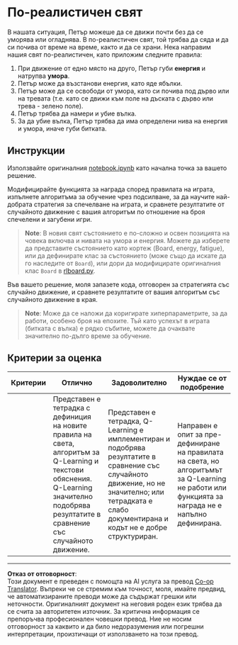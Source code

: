 <!--
CO_OP_TRANSLATOR_METADATA:
{
  "original_hash": "68394b2102d3503882e5e914bd0ff5c1",
  "translation_date": "2025-09-05T01:11:56+00:00",
  "source_file": "8-Reinforcement/1-QLearning/assignment.md",
  "language_code": "bg"
}
-->
# По-реалистичен свят

В нашата ситуация, Петър можеше да се движи почти без да се уморява или огладнява. В по-реалистичен свят, той трябва да сяда и да си почива от време на време, както и да се храни. Нека направим нашия свят по-реалистичен, като приложим следните правила:

1. При движение от едно място на друго, Петър губи **енергия** и натрупва **умора**.
2. Петър може да възстанови енергия, като яде ябълки.
3. Петър може да се освободи от умора, като си почива под дърво или на тревата (т.е. като се движи към поле на дъската с дърво или трева - зелено поле).
4. Петър трябва да намери и убие вълка.
5. За да убие вълка, Петър трябва да има определени нива на енергия и умора, иначе губи битката.

## Инструкции

Използвайте оригиналния [notebook.ipynb](../../../../8-Reinforcement/1-QLearning/notebook.ipynb) като начална точка за вашето решение.

Модифицирайте функцията за награда според правилата на играта, изпълнете алгоритъма за обучение чрез подсилване, за да научите най-добрата стратегия за спечелване на играта, и сравнете резултатите от случайното движение с вашия алгоритъм по отношение на броя спечелени и загубени игри.

> **Note**: В новия свят състоянието е по-сложно и освен позицията на човека включва и нивата на умора и енергия. Можете да изберете да представите състоянието като кортеж (Board, energy, fatigue), или да дефинирате клас за състоянието (може също да искате да го наследите от `Board`), или дори да модифицирате оригиналния клас `Board` в [rlboard.py](../../../../8-Reinforcement/1-QLearning/rlboard.py).

Във вашето решение, моля запазете кода, отговорен за стратегията със случайно движение, и сравнете резултатите от вашия алгоритъм със случайното движение в края.

> **Note**: Може да се наложи да коригирате хиперпараметрите, за да работи, особено броя на епохите. Тъй като успехът в играта (битката с вълка) е рядко събитие, можете да очаквате значително по-дълго време за обучение.

## Критерии за оценка

| Критерии | Отлично                                                                                                                                                                                                 | Задоволително                                                                                                                                                                          | Нуждае се от подобрение                                                                                                                     |
| -------- | ----------------------------------------------------------------------------------------------------------------------------------------------------------------------------------------------------- | ------------------------------------------------------------------------------------------------------------------------------------------------------------------------------------- | ------------------------------------------------------------------------------------------------------------------------------------------ |
|          | Представен е тетрадка с дефиниция на новите правила на света, алгоритъм за Q-Learning и текстови обяснения. Q-Learning значително подобрява резултатите в сравнение със случайното движение.            | Представен е тетрадка, Q-Learning е имплементиран и подобрява резултатите в сравнение със случайното движение, но не значително; или тетрадката е слабо документирана и кодът не е добре структуриран. | Направен е опит за пре-дефиниране на правилата на света, но алгоритъмът за Q-Learning не работи или функцията за награда не е напълно дефинирана. |

---

**Отказ от отговорност**:  
Този документ е преведен с помощта на AI услуга за превод [Co-op Translator](https://github.com/Azure/co-op-translator). Въпреки че се стремим към точност, моля, имайте предвид, че автоматизираните преводи може да съдържат грешки или неточности. Оригиналният документ на неговия роден език трябва да се счита за авторитетен източник. За критична информация се препоръчва професионален човешки превод. Ние не носим отговорност за каквито и да било недоразумения или погрешни интерпретации, произтичащи от използването на този превод.